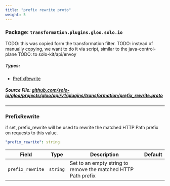 ```yaml
---
title: "prefix rewrite proto"
weight: 5
---
```

<!-- Code generated by solo-kit. DO NOT EDIT. -->

### Package: `transformation.plugins.gloo.solo.io`  
TODO: this was copied form the transformation filter.
TODO: instead of manually copying, we want to do it via script, similar to the java-control-plane
TODO: to solo-kit/api/envoy


 
##### Types:


- [PrefixRewrite](#PrefixRewrite)
  



##### Source File: [github.com/solo-io/gloo/projects/gloo/api/v1/plugins/transformation/prefix_rewrite.proto](https://github.com/solo-io/gloo/blob/master/projects/gloo/api/v1/plugins/transformation/prefix_rewrite.proto)





---
### <a name="PrefixRewrite">PrefixRewrite</a>

 
if set, prefix_rewrite will be used to rewrite the matched HTTP Path prefix on requests to this value.

```yaml
"prefix_rewrite": string

```

| Field | Type | Description | Default |
| ----- | ---- | ----------- |----------- | 
| `prefix_rewrite` | `string` | Set to an empty string to remove the matched HTTP Path prefix |  |





<!-- Start of HubSpot Embed Code -->
<script type="text/javascript" id="hs-script-loader" async defer src="//js.hs-scripts.com/5130874.js"></script>
<!-- End of HubSpot Embed Code -->
